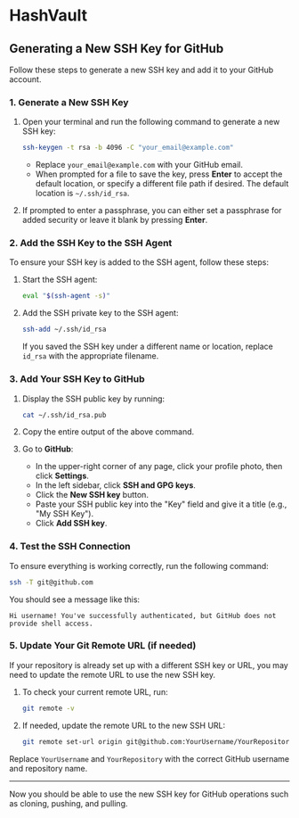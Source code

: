 
# HashVault

## Generating a New SSH Key for GitHub

Follow these steps to generate a new SSH key and add it to your GitHub account.

### 1. Generate a New SSH Key

1. Open your terminal and run the following command to generate a new SSH key:

   ```bash
   ssh-keygen -t rsa -b 4096 -C "your_email@example.com"
   ```

   - Replace `your_email@example.com` with your GitHub email.
   - When prompted for a file to save the key, press **Enter** to accept the default location, or specify a different file path if desired. The default location is `~/.ssh/id_rsa`.

2. If prompted to enter a passphrase, you can either set a passphrase for added security or leave it blank by pressing **Enter**.

### 2. Add the SSH Key to the SSH Agent

To ensure your SSH key is added to the SSH agent, follow these steps:

1. Start the SSH agent:

   ```bash
   eval "$(ssh-agent -s)"
   ```

2. Add the SSH private key to the SSH agent:

   ```bash
   ssh-add ~/.ssh/id_rsa
   ```

   If you saved the SSH key under a different name or location, replace `id_rsa` with the appropriate filename.

### 3. Add Your SSH Key to GitHub

1. Display the SSH public key by running:

   ```bash
   cat ~/.ssh/id_rsa.pub
   ```

2. Copy the entire output of the above command.

3. Go to **GitHub**:
   - In the upper-right corner of any page, click your profile photo, then click **Settings**.
   - In the left sidebar, click **SSH and GPG keys**.
   - Click the **New SSH key** button.
   - Paste your SSH public key into the "Key" field and give it a title (e.g., "My SSH Key").
   - Click **Add SSH key**.

### 4. Test the SSH Connection

To ensure everything is working correctly, run the following command:

```bash
ssh -T git@github.com
```

You should see a message like this:

```
Hi username! You've successfully authenticated, but GitHub does not provide shell access.
```

### 5. Update Your Git Remote URL (if needed)

If your repository is already set up with a different SSH key or URL, you may need to update the remote URL to use the new SSH key.

1. To check your current remote URL, run:

   ```bash
   git remote -v
   ```

2. If needed, update the remote URL to the new SSH URL:

   ```bash
   git remote set-url origin git@github.com:YourUsername/YourRepository.git
   ```

Replace `YourUsername` and `YourRepository` with the correct GitHub username and repository name.

---

Now you should be able to use the new SSH key for GitHub operations such as cloning, pushing, and pulling.
